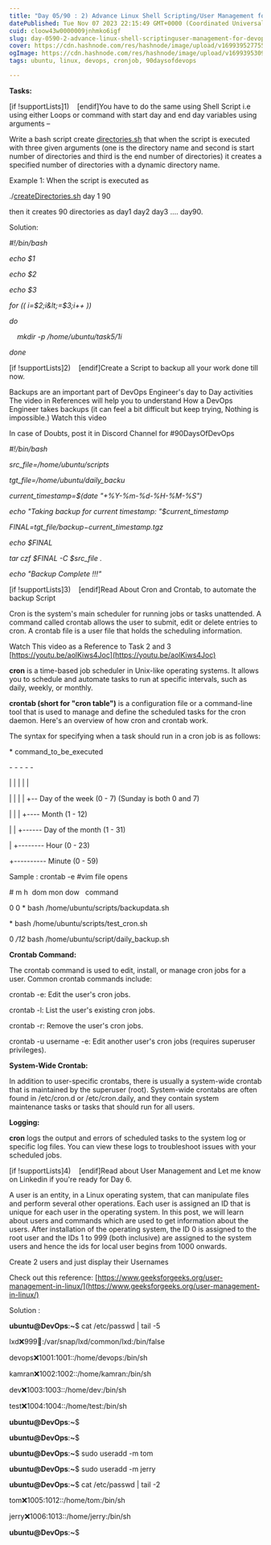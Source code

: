```yaml
---
title: "Day 05/90 : 2) Advance Linux Shell Scripting/User Management for DevOps"
datePublished: Tue Nov 07 2023 22:15:49 GMT+0000 (Coordinated Universal Time)
cuid: cloow43w0000009jnhmko6igf
slug: day-0590-2-advance-linux-shell-scriptinguser-management-for-devops
cover: https://cdn.hashnode.com/res/hashnode/image/upload/v1699395277559/bc90bd33-74af-4b29-a875-def156ed756f.webp
ogImage: https://cdn.hashnode.com/res/hashnode/image/upload/v1699395309487/1d0afd62-be78-4bef-9355-b712323dc18d.webp
tags: ubuntu, linux, devops, cronjob, 90daysofdevops

---
```


**Tasks:**

\[if !supportLists\]1)    \[endif\]You have to do the same using Shell Script i.e using either Loops or command with start day and end day variables using arguments –

Write a bash script create [directories.sh](http://directories.sh) that when the script is executed with three given arguments (one is the directory name and second is start number of directories and third is the end number of directories) it creates a specified number of directories with a dynamic directory name.

Example 1: When the script is executed as

./[createDirectories.sh](http://createDirectories.sh) day 1 90

then it creates 90 directories as day1 day2 day3 .... day90.

Solution:

*#!/bin/bash*

*echo $1*

*echo $2*

*echo $3*

*for (( i=$2;i&lt;=$3;i++ ))*

*do*

    *mkdir -p /home/ubuntu/task5/$1$i*

*done*

\[if !supportLists\]2)    \[endif\]Create a Script to backup all your work done till now.

Backups are an important part of DevOps Engineer's day to Day activities The video in References will help you to understand How a DevOps Engineer takes backups (it can feel a bit difficult but keep trying, Nothing is impossible.) Watch this video

In case of Doubts, post it in Discord Channel for #90DaysOfDevOps

*#!/bin/bash*

*src\_file=/home/ubuntu/scripts*

*tgt\_file=/home/ubuntu/daily\_backu*

*current\_timestamp=$(date "+%Y-%m-%d-%H-%M-%S")*

*echo "Taking backup for current timestamp: "$current\_timestamp*

*FINAL=$tgt\_file/backup-$current\_timestamp.tgz*

*echo $FINAL*

*tar czf $FINAL -C $src\_file .*

*echo "Backup Complete !!!"*

\[if !supportLists\]3)    \[endif\]Read About Cron and Crontab, to automate the backup Script

Cron is the system's main scheduler for running jobs or tasks unattended. A command called crontab allows the user to submit, edit or delete entries to cron. A crontab file is a user file that holds the scheduling information.

Watch This video as a Reference to Task 2 and 3 [https://youtu.be/aolKiws4Joc](https://youtu.be/aolKiws4Joc)

**cron** is a time-based job scheduler in Unix-like operating systems. It allows you to schedule and automate tasks to run at specific intervals, such as daily, weekly, or monthly.

**crontab (short for "cron table")** is a configuration file or a command-line tool that is used to manage and define the scheduled tasks for the cron daemon. Here's an overview of how cron and crontab work.

The syntax for specifying when a task should run in a cron job is as follows:

\* command\_to\_be\_executed

\- - - - -

| | | | |

| | | | +-- Day of the week (0 - 7) (Sunday is both 0 and 7)

| | | +---- Month (1 - 12)

| | +------ Day of the month (1 - 31)

| +-------- Hour (0 - 23)

+---------- Minute (0 - 59)

Sample : crontab -e #vim file opens

\# m h  dom mon dow   command

0 0 \* bash /home/ubuntu/scripts/backupdata.sh

\* bash /home/ubuntu/scripts/test\_cron.sh

0 */12* bash /home/ubuntu/script/daily\_backup.sh

**Crontab Command:**

The crontab command is used to edit, install, or manage cron jobs for a user. Common crontab commands include:

crontab -e: Edit the user's cron jobs.

crontab -l: List the user's existing cron jobs.

crontab -r: Remove the user's cron jobs.

crontab -u username -e: Edit another user's cron jobs (requires superuser privileges).

**System-Wide Crontab:**

In addition to user-specific crontabs, there is usually a system-wide crontab that is maintained by the superuser (root). System-wide crontabs are often found in /etc/cron.d or /etc/cron.daily, and they contain system maintenance tasks or tasks that should run for all users.

**Logging:**

**cron** logs the output and errors of scheduled tasks to the system log or specific log files. You can view these logs to troubleshoot issues with your scheduled jobs.

\[if !supportLists\]4)    \[endif\]Read about User Management and Let me know on Linkedin if you're ready for Day 6.

A user is an entity, in a Linux operating system, that can manipulate files and perform several other operations. Each user is assigned an ID that is unique for each user in the operating system. In this post, we will learn about users and commands which are used to get information about the users. After installation of the operating system, the ID 0 is assigned to the root user and the IDs 1 to 999 (both inclusive) are assigned to the system users and hence the ids for local user begins from 1000 onwards.

Create 2 users and just display their Usernames

Check out this reference: [https://www.geeksforgeeks.org/user-management-in-linux/](https://www.geeksforgeeks.org/user-management-in-linux/)

Solution :

**ubuntu@DevOps**:**~**$ cat /etc/passwd | tail -5

lxd:x:999:100::/var/snap/lxd/common/lxd:/bin/false

devops:x:1001:1001::/home/devops:/bin/sh

kamran:x:1002:1002::/home/kamran:/bin/sh

dev:x:1003:1003::/home/dev:/bin/sh

test:x:1004:1004::/home/test:/bin/sh

**ubuntu@DevOps**:**~**$

**ubuntu@DevOps**:**~**$

**ubuntu@DevOps**:**~**$ sudo useradd -m tom

**ubuntu@DevOps**:**~**$ sudo useradd -m jerry

**ubuntu@DevOps**:**~**$ cat /etc/passwd | tail -2

tom:x:1005:1012::/home/tom:/bin/sh

jerry:x:1006:1013::/home/jerry:/bin/sh

**ubuntu@DevOps**:**~**$